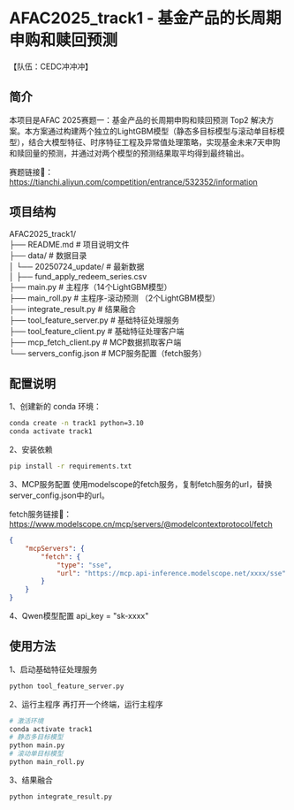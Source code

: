 # AFAC2025_track1 - 基金产品的长周期申购和赎回预测

【队伍：CEDC冲冲冲】

## 简介

本项目是AFAC 2025赛题一：基金产品的长周期申购和赎回预测 Top2 解决方案。本方案通过构建两个独立的LightGBM模型（静态多目标模型与滚动单目标模型），结合大模型特征、时序特征工程及异常值处理策略，实现基金未来7天申购和赎回量的预测，并通过对两个模型的预测结果取平均得到最终输出。  

赛题链接🔗：https://tianchi.aliyun.com/competition/entrance/532352/information

## 项目结构
AFAC2025_track1/  
├── README.md                      # 项目说明文件  
├── data/                          # 数据目录  
│   └── 20250724_update/           # 最新数据  
│       ├── fund_apply_redeem_series.csv    
├── main.py                        # 主程序（14个LightGBM模型）  
├── main_roll.py                   # 主程序-滚动预测 （2个LightGBM模型）  
├── integrate_result.py            # 结果融合  
├── tool_feature_server.py         # 基础特征处理服务  
├── tool_feature_client.py         # 基础特征处理客户端  
├── mcp_fetch_client.py            # MCP数据抓取客户端  
└── servers_config.json            # MCP服务配置（fetch服务）  


## 配置说明
1、创建新的 conda 环境：
```bash
conda create -n track1 python=3.10
conda activate track1
```
2、安装依赖
```bash
pip install -r requirements.txt
```
3、MCP服务配置
使用modelscope的fetch服务，复制fetch服务的url，替换server_config.json中的url。

fetch服务链接🔗：https://www.modelscope.cn/mcp/servers/@modelcontextprotocol/fetch

```json
{
    "mcpServers": {
        "fetch": {
            "type": "sse",
            "url": "https://mcp.api-inference.modelscope.net/xxxx/sse"
        }
    }
}
```
4、Qwen模型配置
api_key = "sk-xxxx"

## 使用方法
1、启动基础特征处理服务
```bash
python tool_feature_server.py
```
2、运行主程序
再打开一个终端，运行主程序
```bash
# 激活环境
conda activate track1
# 静态多目标模型
python main.py
# 滚动单目标模型
python main_roll.py
```
3、结果融合
```bash
python integrate_result.py
```